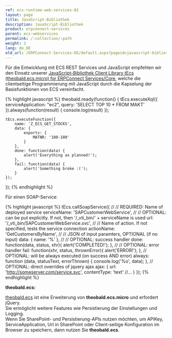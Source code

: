 ```yaml
---
ref: ecs-runtime-web-services-02
layout: page
title: JavaScript-Bibliothek
description: JavaScript-Bibliothek
product: erpconnect-services
parent: ecs-webservices
permalink: /:collection/:path
weight: 2
lang: de_DE
old_url: /ERPConnect-Services-DE/default.aspx?pageid=javascript-bibliothek-fuer-rest
---
```


Für die Entwicklung mit ECS REST Services und JavaScript empfehlen wir den Einsatz unserer [JavaScript-Bibliothek Client Library tEcs (theobald.ecs.micro) for ERPConnect Services/Core](https://cdn-files.theobald-software.com/static/theobald.ecs.micro/5.7.0/index.html), welche die clientseitige Programmierung mit JavaScript durch die Kapselung der Basisfunktionen von ECS vereinfacht.

{% highlight javascript %}
theobald.ready(function() {
    tEcs.executeXql({
        serviceApplication: "ec2",
        query: 'SELECT TOP 10 * FROM MAKT'
    }).always(function(result) {
        console.log(result)
    });
   
    tEcs.executeFunction({
        name: 'Z_ECS_GET_STOCKS',
        data: {
            exports: {
                MATNR: '100-100'
            }
        },
        done: function(data) {
            alert('Everything as planned!');
        },
        fail: function(data) {
            alert('Something broke :(');
        }
    });
});
{% endhighlight %}

Für einen SOAP-Service:

{% highlight javascript %}
tEcs.callSoapService({
    //
    // REQUIRED: Name of deployed service
    serviceName: 'SAPCustomerWebService',
    //
    // OPTIONAL: can be put explicitly. If not, then '/_vti_bin/' + serviceName is used
    url: '/_vti_bin/SAPCustomerWebService.svc',
    //
    // Name of action. If not specified, tests the service connection
    actionName: 'GetCustomersByName',
    //
    // JSON of input paramters, OPTIONAL (if no input)
    data: { name: '%' },
    //
    // OPTIONAL: success handler
    done: function(data, status, xhr){ alert('COMPLETED!'); },
    //
    // OPTIONAL: error handler
    fail: function(xhr, status, thrownError){ alert('ERROR!'); },
    // OPTIONAL: will be always executed (on success AND error)
    always: function (data, statusText, errorThrown) { console.log('%o', data); },
    // OPTIONAL: direct overrides of jquery ajax
    ajax: { url: 'http://someserver.com/service.svc', contentType: 'text' //... }
});
{% endhighlight %}


**theobald.ecs:** 

[theobald.ecs](https://cdn-files.theobald-software.com/static/theobald.ecs/5.1.0/index.html) ist eine Erweiterung von **theobald.ecs.micro** und erfordert jQuery. <br>
Sie ermöglicht weitere Features wie Persistierung der Einstellungen und Logging.<br>
Wenn Sie SharePoint- und Persistierung-APIs nutzen möchten, um APIKey, ServiceApplication, Url in SharePoint oder Client-seitige Konfiguration im Browser zu speichern, dann nutzen Sie **theobald.ecs**. 
